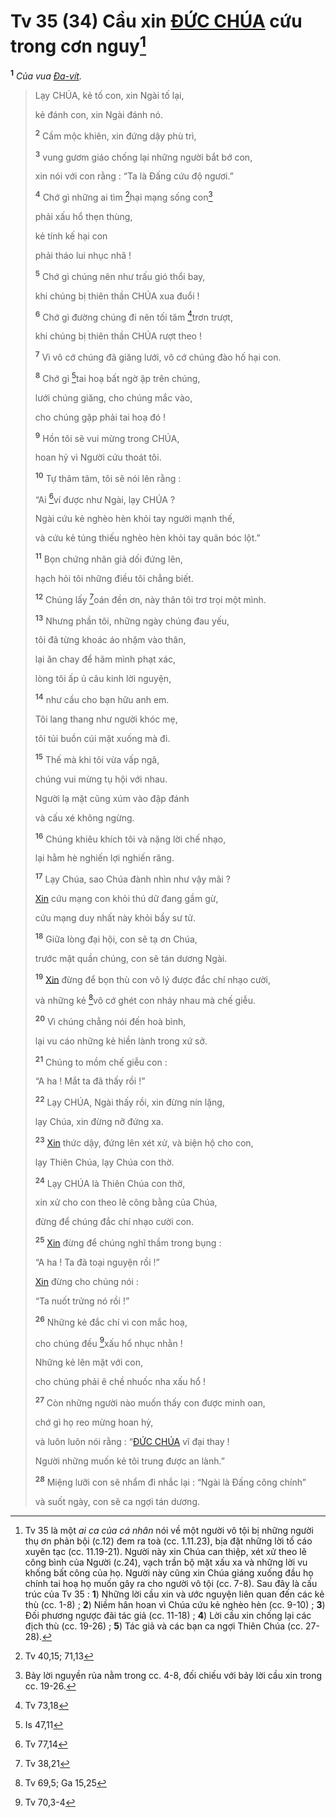 # Tv 35 (34) Cầu xin [ĐỨC CHÚA]() cứu trong cơn nguy[^1-5fe0a77e-8dc0-442e-83d7-85036b45868e]

<sup><b>1</b></sup> _Của vua [Đa-vít]()._

> Lạy CHÚA, kẻ tố con, xin Ngài tố lại,
>
> kẻ đánh con, xin Ngài đánh nó.
>
> <sup><b>2</b></sup> Cầm mộc khiên, xin đứng dậy phù trì,
>
> <sup><b>3</b></sup> vung gươm giáo chống lại những người bắt bớ con,
>
> xin nói với con rằng : “Ta là Đấng cứu độ ngươi.”
>
> <sup><b>4</b></sup> Chớ gì những ai tìm [^1@-5fe0a77e-8dc0-442e-83d7-85036b45868e]hại mạng sống con[^2-5fe0a77e-8dc0-442e-83d7-85036b45868e]
>
> phải xấu hổ thẹn thùng,
>
> kẻ tính kế hại con
>
> phải tháo lui nhục nhã !
>
> <sup><b>5</b></sup> Chớ gì chúng nên như trấu gió thổi bay,
>
> khi chúng bị thiên thần CHÚA xua đuổi !
>
> <sup><b>6</b></sup> Chớ gì đường chúng đi nên tối tăm [^2@-5fe0a77e-8dc0-442e-83d7-85036b45868e]trơn trượt,
>
> khi chúng bị thiên thần CHÚA rượt theo !
>
> <sup><b>7</b></sup> Vì vô cớ chúng đã giăng lưới, vô cớ chúng đào hố hại con.
>
> <sup><b>8</b></sup> Chớ gì [^3@-5fe0a77e-8dc0-442e-83d7-85036b45868e]tai hoạ bất ngờ ập trên chúng,
>
> lưới chúng giăng, cho chúng mắc vào,
>
> cho chúng gặp phải tai hoạ đó !
>
> <sup><b>9</b></sup> Hồn tôi sẽ vui mừng trong CHÚA,
>
> hoan hỷ vì Người cứu thoát tôi.
>
> <sup><b>10</b></sup> Tự thâm tâm, tôi sẽ nói lên rằng :
>
> “Ai [^4@-5fe0a77e-8dc0-442e-83d7-85036b45868e]ví được như Ngài, lạy CHÚA ?
>
> Ngài cứu kẻ nghèo hèn khỏi tay người mạnh thế,
>
> và cứu kẻ túng thiếu nghèo hèn khỏi tay quân bóc lột.”
>
> <sup><b>11</b></sup> Bọn chứng nhân giả dối đứng lên,
>
> hạch hỏi tôi những điều tôi chẳng biết.
>
> <sup><b>12</b></sup> Chúng lấy [^5@-5fe0a77e-8dc0-442e-83d7-85036b45868e]oán đền ơn, này thân tôi trơ trọi một mình.
>
> <sup><b>13</b></sup> Nhưng phần tôi, những ngày chúng đau yếu,
>
> tôi đã từng khoác áo nhặm vào thân,
>
> lại ăn chay để hãm mình phạt xác,
>
> lòng tôi ấp ủ câu kinh lời nguyện,
>
> <sup><b>14</b></sup> như cầu cho bạn hữu anh em.
>
> Tôi lang thang như người khóc mẹ,
>
> tôi tủi buồn cúi mặt xuống mà đi.
>
> <sup><b>15</b></sup> Thế mà khi tôi vừa vấp ngã,
>
> chúng vui mừng tụ hội với nhau.
>
> Người lạ mặt cũng xúm vào đập đánh
>
> và cấu xé không ngừng.
>
> <sup><b>16</b></sup> Chúng khiêu khích tôi và nặng lời chế nhạo,
>
> lại hằm hè nghiến lợi nghiến răng.
>
> <sup><b>17</b></sup> Lạy Chúa, sao Chúa đành nhìn như vậy mãi ?
>
> [Xin]() cứu mạng con khỏi thú dữ đang gầm gừ,
>
> cứu mạng duy nhất này khỏi bầy sư tử.
>
> <sup><b>18</b></sup> Giữa lòng đại hội, con sẽ tạ ơn Chúa,
>
> trước mặt quần chúng, con sẽ tán dương Ngài.
>
> <sup><b>19</b></sup> [Xin]() đừng để bọn thù con vô lý được đắc chí nhạo cười,
>
> và những kẻ [^6@-5fe0a77e-8dc0-442e-83d7-85036b45868e]vô cớ ghét con nháy nhau mà chế giễu.
>
> <sup><b>20</b></sup> Vì chúng chẳng nói đến hoà bình,
>
> lại vu cáo những kẻ hiền lành trong xứ sở.
>
> <sup><b>21</b></sup> Chúng to mồm chế giễu con :
>
> “A ha ! Mắt ta đã thấy rồi !”
>
> <sup><b>22</b></sup> Lạy CHÚA, Ngài thấy rồi, xin đừng nín lặng,
>
> lạy Chúa, xin đừng nỡ đứng xa.
>
> <sup><b>23</b></sup> [Xin]() thức dậy, đứng lên xét xử, và biện hộ cho con,
>
> lạy Thiên Chúa, lạy Chúa con thờ.
>
> <sup><b>24</b></sup> Lạy CHÚA là Thiên Chúa con thờ,
>
> xin xử cho con theo lẽ công bằng của Chúa,
>
> đừng để chúng đắc chí nhạo cười con.
>
> <sup><b>25</b></sup> [Xin]() đừng để chúng nghĩ thầm trong bụng :
>
> “A ha ! Ta đã toại nguyện rồi !”
>
> [Xin]() đừng cho chúng nói :
>
> “Ta nuốt trửng nó rồi !”
>
> <sup><b>26</b></sup> Những kẻ đắc chí vì con mắc hoạ,
>
> cho chúng đều [^7@-5fe0a77e-8dc0-442e-83d7-85036b45868e]xấu hổ nhục nhằn !
>
> Những kẻ lên mặt với con,
>
> cho chúng phải ê chề nhuốc nha xấu hổ !
>
> <sup><b>27</b></sup> Còn những người nào muốn thấy con được minh oan,
>
> chớ gì họ reo mừng hoan hỷ,
>
> và luôn luôn nói rằng : “[ĐỨC CHÚA]() vĩ đại thay !
>
> Người những muốn kẻ tôi trung được an lành.”
>
> <sup><b>28</b></sup> Miệng lưỡi con sẽ nhẩm đi nhắc lại : “Ngài là Đấng công chính”
>
> và suốt ngày, con sẽ ca ngợi tán dương.

[^1-5fe0a77e-8dc0-442e-83d7-85036b45868e]: Tv 35 là một _ai ca của cá nhân_ nói về một người vô tội bị những người thụ ơn phản bội (c.12) đem ra toà (cc. 1.11.23), bịa đặt những lời tố cáo xuyên tạc (cc. 11.19-21). Người này xin Chúa can thiệp, xét xử theo lẽ công bình của Người (c.24), vạch trần bộ mặt xấu xa và những lời vu khống bất công của họ. Người này cũng xin Chúa giáng xuống đầu họ chính tai hoạ họ muốn gây ra cho người vô tội (cc. 7-8). Sau đây là cấu trúc của Tv 35 : **1**) Những lời cầu xin và ước nguyện liên quan đến các kẻ thù (cc. 1-8) ; **2**) Niềm hân hoan vì Chúa cứu kẻ nghèo hèn (cc. 9-10) ; **3**) Đối phương ngược đãi tác giả (cc. 11-18) ; **4**) Lời cầu xin chống lại các địch thù (cc. 19-26) ; **5**) Tác giả và các bạn ca ngợi Thiên Chúa (cc. 27-28).

[^2-5fe0a77e-8dc0-442e-83d7-85036b45868e]: Bảy lời nguyền rủa nằm trong cc. 4-8, đối chiếu với bảy lời cầu xin trong cc. 19-26.

[^1@-5fe0a77e-8dc0-442e-83d7-85036b45868e]: Tv 40,15; 71,13

[^2@-5fe0a77e-8dc0-442e-83d7-85036b45868e]: Tv 73,18

[^3@-5fe0a77e-8dc0-442e-83d7-85036b45868e]: Is 47,11

[^4@-5fe0a77e-8dc0-442e-83d7-85036b45868e]: Tv 77,14

[^5@-5fe0a77e-8dc0-442e-83d7-85036b45868e]: Tv 38,21

[^6@-5fe0a77e-8dc0-442e-83d7-85036b45868e]: Tv 69,5; Ga 15,25

[^7@-5fe0a77e-8dc0-442e-83d7-85036b45868e]: Tv 70,3-4
